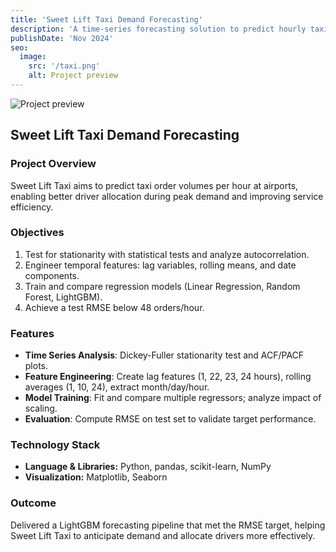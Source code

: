 ```yaml
---
title: 'Sweet Lift Taxi Demand Forecasting'
description: 'A time-series forecasting solution to predict hourly taxi order volumes at airports, improving driver allocation and service efficiency during peak periods.'
publishDate: 'Nov 2024'
seo:
  image:
    src: '/taxi.png'
    alt: Project preview
---
```


![Project preview](/taxi.png)

## Sweet Lift Taxi Demand Forecasting

### Project Overview
Sweet Lift Taxi aims to predict taxi order volumes per hour at airports, enabling better driver allocation during peak demand and improving service efficiency.

### Objectives
1. Test for stationarity with statistical tests and analyze autocorrelation.  
2. Engineer temporal features: lag variables, rolling means, and date components.  
3. Train and compare regression models (Linear Regression, Random Forest, LightGBM).  
4. Achieve a test RMSE below 48 orders/hour.

### Features
- **Time Series Analysis**: Dickey-Fuller stationarity test and ACF/PACF plots.  
- **Feature Engineering**: Create lag features (1, 22, 23, 24 hours), rolling averages (1, 10, 24), extract month/day/hour.  
- **Model Training**: Fit and compare multiple regressors; analyze impact of scaling.  
- **Evaluation**: Compute RMSE on test set to validate target performance.

### Technology Stack
- **Language & Libraries:** Python, pandas, scikit-learn, NumPy  
- **Visualization:** Matplotlib, Seaborn  

### Outcome
Delivered a LightGBM forecasting pipeline that met the RMSE target, helping Sweet Lift Taxi to anticipate demand and allocate drivers more effectively.
